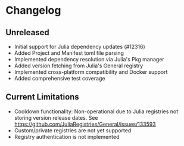 # Changelog

## Unreleased

- Initial support for Julia dependency updates (#12316)
- Added Project and Manifest toml file parsing
- Implemented dependency resolution via Julia's Pkg manager
- Added version fetching from Julia's General registry
- Implemented cross-platform compatibility and Docker support
- Added comprehensive test coverage

## Current Limitations

- Cooldown functionality: Non-operational due to Julia registries not storing version release dates. See https://github.com/JuliaRegistries/General/issues/133593
- Custom/private registries are not yet supported
- Registry authentication is not implemented
